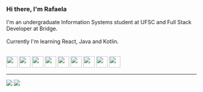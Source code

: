 ### Hi there, I'm Rafaela 


I'm an undergraduate Information Systems student at UFSC and Full Stack Developer at Bridge.
<br>
<br>
Currently I'm learning React, Java and Kotlin.

<br>

<div> 
    <img height="30em" src="https://cdn.jsdelivr.net/gh/devicons/devicon/icons/javascript/javascript-original.svg" />
    <img height="30em" src="https://cdn.jsdelivr.net/gh/devicons/devicon/icons/nodejs/nodejs-original.svg" />
    <img height="30em" src="https://cdn.jsdelivr.net/gh/devicons/devicon/icons/html5/html5-original.svg" />
    <img height="30em" src="https://cdn.jsdelivr.net/gh/devicons/devicon/icons/css3/css3-original.svg" />
    <img height="30em" src="https://cdn.jsdelivr.net/gh/devicons/devicon/icons/react/react-original.svg" />
    <img height="30em" src="https://cdn.jsdelivr.net/gh/devicons/devicon/icons/python/python-original.svg" />
    <img height="30em" src="https://cdn.jsdelivr.net/gh/devicons/devicon/icons/java/java-original.svg" />
    <img height="30em" src="https://cdn.jsdelivr.net/gh/devicons/devicon/icons/kotlin/kotlin-original.svg" />
    <img height="30em" src="https://cdn.jsdelivr.net/gh/devicons/devicon/icons/figma/figma-original.svg" />  
</div>
    
---

  <a href="https://www.linkedin.com/in/rafaela-tillmann" target="_blank"><img src="https://img.shields.io/badge/-LinkedIn-%230077B5?style=for-the-badge&logo=linkedin&logoColor=white" target="_blank"></a> 
  <a href="https://instagram.com/rafa_tillmann" target="_blank"><img src="https://img.shields.io/badge/-Instagram-%23E4405F?style=for-the-badge&logo=instagram&logoColor=white" target="_blank"></a>
